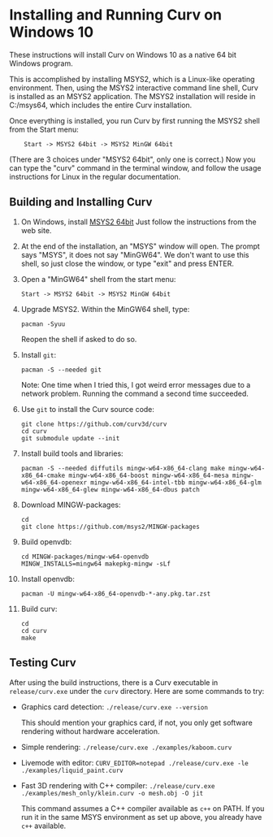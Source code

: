 # Installing and Running Curv on Windows 10
These instructions will install Curv on Windows 10 as a native 64 bit Windows
program.

This is accomplished by installing MSYS2, which is a Linux-like operating
environment. Then, using the MSYS2 interactive command line shell, Curv is
installed as an MSYS2 application. The MSYS2 installation will reside
in C:/msys64, which includes the entire Curv installation.

Once everything is installed, you run Curv by first running the MSYS2
shell from the Start menu:
```
    Start -> MSYS2 64bit -> MSYS2 MinGW 64bit
```
(There are 3 choices under "MSYS2 64bit", only one is correct.)
Now you can type the "curv" command in the terminal window, and follow
the usage instructions for Linux in the regular documentation.

## Building and Installing Curv

 1. On Windows, install [MSYS2 64bit](https://www.msys2.org/)
    Just follow the instructions from the web site.

 2. At the end of the installation, an "MSYS" window will open.
    The prompt says "MSYS", it does not say "MinGW64".
    We don't want to use this shell, so just close the window,
    or type "exit" and press ENTER.

 3. Open a "MinGW64" shell from the start menu:
    ```
    Start -> MSYS2 64bit -> MSYS2 MinGW 64bit
    ```

 4. Upgrade MSYS2.
    Within the MinGW64 shell, type:
    ```
    pacman -Syuu
    ```
    Reopen the shell if asked to do so.

 5. Install `git`:
    ```
    pacman -S --needed git
    ```
    Note: One time when I tried this, I got weird error messages due to
    a network problem. Running the command a second time succeeded.
 
 6. Use `git` to install the Curv source code:
    ```
    git clone https://github.com/curv3d/curv
    cd curv
    git submodule update --init
    ```
 
 7. Install build tools and libraries:
    ```
    pacman -S --needed diffutils mingw-w64-x86_64-clang make mingw-w64-x86_64-cmake mingw-w64-x86_64-boost mingw-w64-x86_64-mesa mingw-w64-x86_64-openexr mingw-w64-x86_64-intel-tbb mingw-w64-x86_64-glm mingw-w64-x86_64-glew mingw-w64-x86_64-dbus patch
    ```

 8. Download MINGW-packages:
    ```
    cd
    git clone https://github.com/msys2/MINGW-packages
    ```

 9. Build openvdb:
    ```
    cd MINGW-packages/mingw-w64-openvdb
    MINGW_INSTALLS=mingw64 makepkg-mingw -sLf
    ```

10. Install openvdb:
    ```
    pacman -U mingw-w64-x86_64-openvdb-*-any.pkg.tar.zst
    ```

11. Build curv:
    ```
    cd
    cd curv
    make
    ```

## Testing Curv

After using the build instructions, there is a Curv executable
in `release/curv.exe` under the `curv` directory.
Here are some commands to try:

  * Graphics card detection: `./release/curv.exe --version`

    This should mention your graphics card, if not, you only get software rendering without hardware acceleration.

  * Simple rendering: `./release/curv.exe ./examples/kaboom.curv`

  * Livemode with editor: `CURV_EDITOR=notepad ./release/curv.exe -le ./examples/liquid_paint.curv`

  * Fast 3D rendering with C++ compiler: `./release/curv.exe ./examples/mesh_only/klein.curv -o mesh.obj -O jit`

    This command assumes a C++ compiler available as `c++` on PATH. If you run it in the same MSYS environment as set up above, you already have `c++` available.
